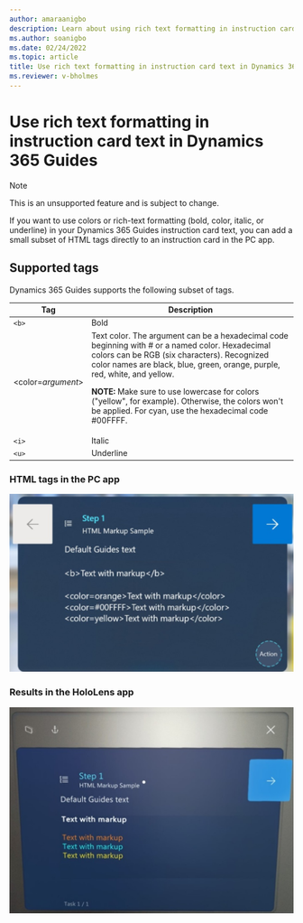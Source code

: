 ```yaml
---
author: amaraanigbo
description: Learn about using rich text formatting in instruction card text for Dynamics 365 Guides
ms.author: soanigbo
ms.date: 02/24/2022
ms.topic: article
title: Use rich text formatting in instruction card text in Dynamics 365 Guides
ms.reviewer: v-bholmes
---
```


# Use rich text formatting in instruction card text in Dynamics 365 Guides

> [!NOTE]
> This is an unsupported feature and is subject to change.

If you want to use colors or rich-text formatting (bold, color, italic, or underline) in your Dynamics 365 Guides instruction card text, you can add a small subset of HTML tags directly to an instruction card in the PC app.

## Supported tags

Dynamics 365 Guides supports the following subset of tags.

|Tag|Description|
|--------------|---------------------------------------------------------------------------------------|
|``<b>``|Bold|
|<color=*argument*>|Text color. The argument can be a hexadecimal code beginning with # or a named color. Hexadecimal colors can be RGB (six characters). Recognized color names are black, blue, green, orange, purple, red, white, and yellow.<p><p>**NOTE:** Make sure to use lowercase for colors ("yellow", for example). Otherwise, the colors won't be applied. For cyan, use the hexadecimal code #00FFFF.|
|``<i>``|Italic|
|``<u>``|Underline|

### HTML tags in the PC app

![Screenshot of PC app with HTML markdown in instruction card.](media/HTML-pc-app.jpg "Screenshot of PC app with HTML markdown in instruction card")

### Results in the HoloLens app

![Screenshot of HoloLens app with HTML results.](media/html-hololens-app.jpg "Screenshot of HoloLens app with HTML results")
